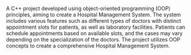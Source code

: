 A C++ project developed using object-oriented programming (OOP) principles, aiming to create a Hospital Management System. The system includes various features such as different types of doctors with distinct appointment slots for patients, as well as laboratory facilities. Patients can schedule appointments based on available slots, and the cases may vary depending on the specialization of the doctors. The project utilizes OOP concepts to create a comprehensive Hospital Management System.
